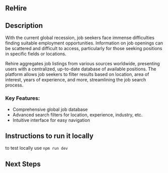 ## ReHire 

## Description

With the current global recession, job seekers face immense difficulties finding suitable employment opportunities. Information on job openings can be scattered and difficult to access, particularly for those seeking positions in specific fields or locations.

Rehire aggregates job listings from various sources worldwide, presenting users with a centralized, up-to-date database of available positions. The platform allows job seekers to filter results based on location, area of interest, years of experience, and more, streamlining the job search process.

### Key Features:

- Comprehensive global job database
- Advanced search filters for location, experience, industry, etc.
- Intuitive interface for easy navigation

## Instructions to run it locally

to test locally use `npm run dev`

## Next Steps
